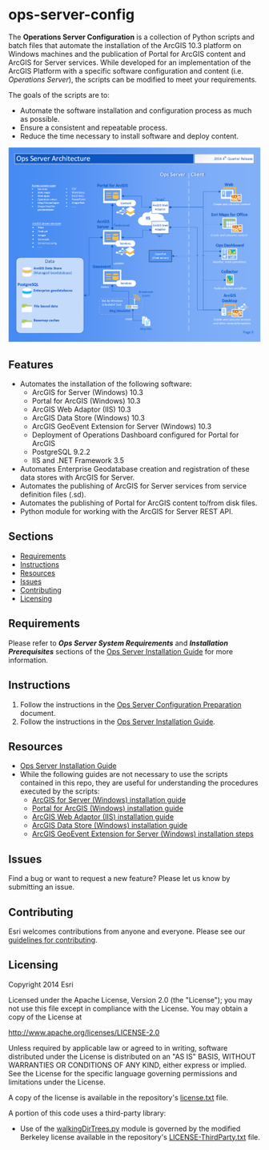 # ops-server-config

The **Operations Server Configuration** is a collection of Python scripts and batch files that automate the installation of 
the ArcGIS 10.3 platform on Windows machines and the publication of Portal for ArcGIS content and ArcGIS for Server services. 
While developed for an implementation of the ArcGIS Platform with a specific software configuration and content (i.e. _Operations Server_), 
the scripts can be modified to meet your requirements.

The goals of the scripts are to:

* Automate the software installation and configuration process as much as possible.
* Ensure a consistent and repeatable process.
* Reduce the time necessary to install software and deploy content.

![Image of Ops Server](ScreenShot.png "ops-server-config")

## Features

* Automates the installation of the following software:
  * ArcGIS for Server (Windows) 10.3
  * Portal for ArcGIS (Windows) 10.3
  * ArcGIS Web Adaptor (IIS) 10.3
  * ArcGIS Data Store (Windows) 10.3 
  * ArcGIS GeoEvent Extension for Server (Windows) 10.3
  * Deployment of Operations Dashboard configured for Portal for ArcGIS
  * PostgreSQL 9.2.2
  * IIS and .NET Framework 3.5
* Automates Enterprise Geodatabase creation and registration of these data stores with ArcGIS for Server.
* Automates the publishing of ArcGIS for Server services from service definition files (.sd).
* Automates the publishing of Portal for ArcGIS content to/from disk files.
* Python module for working with the ArcGIS for Server REST API.

## Sections

* [Requirements](#requirements)
* [Instructions](#instructions)
* [Resources](#resources)
* [Issues](#issues)
* [Contributing](#contributing)
* [Licensing](#licensing)

## Requirements

Please refer to **_Ops Server System Requirements_** and **_Installation Prerequisites_** sections of the [Ops Server Installation Guide](https://github.com/ArcGIS/ops-server-config/blob/master/Docs/Ops%20Server%20Installation%20Guide.pdf) for more information.

## Instructions

1. Follow the instructions in the [Ops Server Configuration Preparation](https://github.com/ArcGIS/ops-server-config/blob/master/Docs/Ops%20Server%20Config%20Preparation.pdf) document.
2. Follow the instructions in the [Ops Server Installation Guide](https://github.com/ArcGIS/ops-server-config/blob/master/Docs/Ops%20Server%20Installation%20Guide.pdf).

## Resources

* [Ops Server Installation Guide](https://github.com/ArcGIS/ops-server-config/blob/master/Docs/Ops%20Server%20Installation%20Guide.pdf)
* While the following guides are not necessary to use the scripts contained in this repo, they are useful for understanding the procedures executed by the scripts:
  * [ArcGIS for Server (Windows) installation guide](http://server.arcgis.com/en/server/latest/install/windows/welcome-to-the-arcgis-for-server-install-guide.htm)
  * [Portal for ArcGIS (Windows) installation guide](http://server.arcgis.com/en/portal/latest/install/windows/welcome-to-the-portal-for-arcgis-installation-guide.htm)
  * [ArcGIS Web Adaptor (IIS) installation guide](http://server.arcgis.com/en/web-adaptor/latest/install/iis/welcome-to-the-arcgis-web-adaptor-installation-guide.htm)
  * [ArcGIS Data Store (Windows) installation guide](http://server.arcgis.com/en/data-store/latest/install/windows/welcome-to-arcgis-data-store-installation-guide.htm)
  * [ArcGIS GeoEvent Extension for Server (Windows) installation steps](http://server.arcgis.com/en/geoevent-extension/latest/install/windows/installation-steps.htm)

## Issues

Find a bug or want to request a new feature?  Please let us know by submitting an issue.

## Contributing

Esri welcomes contributions from anyone and everyone. Please see our [guidelines for contributing](https://github.com/esri/contributing).

## Licensing
Copyright 2014 Esri

Licensed under the Apache License, Version 2.0 (the "License");
you may not use this file except in compliance with the License.
You may obtain a copy of the License at

   http://www.apache.org/licenses/LICENSE-2.0

Unless required by applicable law or agreed to in writing, software
distributed under the License is distributed on an "AS IS" BASIS,
WITHOUT WARRANTIES OR CONDITIONS OF ANY KIND, either express or implied.
See the License for the specific language governing permissions and
limitations under the License.

A copy of the license is available in the repository's [license.txt](https://github.com/ArcGIS/ops-server-config/blob/master/license.txt) file.

A portion of this code uses a third-party library:

* Use of the [walkingDirTrees.py](https://github.com/ArcGIS/ops-server-config/blob/master/SupportFiles/walkingDirTrees.py) module is governed by the modified Berkeley license available in the repository's [LICENSE-ThirdParty.txt](https://github.com/ArcGIS/ops-server-config/blob/master/LICENSE-ThirdParty.txt) file.

